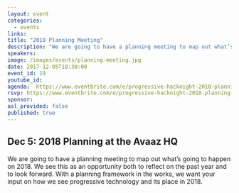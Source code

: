 ```yaml
---
layout: event
categories:
  - events
links:
title: "2018 Planning Meeting"
description: "We are going to have a planning meeting to map out what’s going to happen on 2018. "
speakers:
image: /images/events/planning-meeting.jpg
date: 2017-12-05T18:30:00
event_id: 19
youtube_id:
agenda:  https://www.eventbrite.com/e/progressive-hacknight-2018-planning-meeting-tickets-40905570663
rsvp: https://www.eventbrite.com/e/progressive-hacknight-2018-planning-meeting-tickets-40905570663
sponsor:
asl_provided: false
published: true
---
```


## Dec 5: 2018 Planning at the Avaaz HQ

We are going to have a planning meeting to map out what’s going to happen on 2018. We see this as an opportunity both to reflect on the past year and to look forward. With a planning framework in the works, we want your input on how we see progressive technology and its place in 2018.

